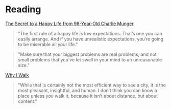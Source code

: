 # Reading

[The Secret to a Happy Life from 98-Year-Old Charlie Munger](https://stephenguise.com/the-secret-to-a-happy-life-from-98-year-old-charlie-munger/)

> "The first rule of a happy life is low expectations. That’s one you can easily arrange. And if you have unrealistic expectations, you’re going to be miserable all your life."

> "Make sure that your biggest problems are real problems, and not small problems that you’ve let swell in your mind to an unreasonable size."

[Why I Walk](https://walkingtheworld.substack.com/p/why-i-walk-part-1?)

> "While that is certainly not the most efficient way to see a city, it is the most pleasant, insightful, and human. I don’t think you can know a place unless you walk it, because it isn’t about distance, but about content."

